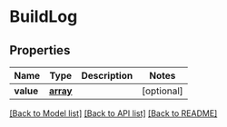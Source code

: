 # BuildLog

## Properties
Name | Type | Description | Notes
------------ | ------------- | ------------- | -------------
**value** | [**array**](.md) |  | [optional] 

[[Back to Model list]](../README.md#documentation-for-models) [[Back to API list]](../README.md#documentation-for-api-endpoints) [[Back to README]](../README.md)


